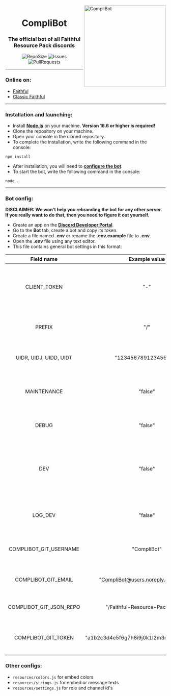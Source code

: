 <img src="https://raw.githubusercontent.com/Faithful-Resource-Pack/Branding/main/logos/transparent/256/bot_logo.png" alt="CompliBot" align="right" height="256px">
<div align="center">
  <h1>CompliBot</h1>
  <h3>The official bot of all Faithful Resource Pack discords</h3>

![RepoSize](https://img.shields.io/github/repo-size/Faithful-Resource-Pack/Discord-Bot)
![Issues](https://img.shields.io/github/issues/Faithful-Resource-Pack/Discord-Bot)
![PullRequests](https://img.shields.io/github/issues-pr/Faithful-Resource-Pack/Discord-Bot)
</div>

___
### Online on:
- [Faithful](https://discord.gg/sN9YRQbBv7)
- [Classic Faithful](https://discord.gg/KSEhCVtg4J)

___
### Installation and launching:
- Install **[Node.js](https://nodejs.org/)** on your machine. **Version 16.6 or higher is required!**
- Clone the repository on your machine.
- Open your console in the cloned repository.
- To complete the installation, write the following command in the console:
```console
npm install
```
- After installation, you will need to **[configure the bot](#bot-config)**.
- To start the bot, write the following command in the console:
```console
node .
```

___
### Bot config:

**DISCLAIMER: We won't help you rebranding the bot for any other server. If you really want to do that, then you need to figure it out yourself.**

- Create an app on the **[Discord Developer Portal](https://discord.com/developers/)**.
- Go to the **Bot** tab, create a bot and copy its token.
- Create a file named **.env** or rename the **.env.example** file to **.env**.
- Open the **.env** file using any text editor.
- This file contains general bot settings in this format:

|       Field name        |               Example value                |                                Description                                |
|:-----------------------:|:------------------------------------------:|:-------------------------------------------------------------------------:|
|      CLIENT_TOKEN       |                    "-"                     |  The token you copied from the Developer Portal, used to login the bot.   |
|         PREFIX          |                    "/"                     |              This is the character used to execute commands.              |
| UIDR, UIDJ, UIDD, UIDT  |            "123456789123456789"            |                The user id's of the four bot maintainers.                 |
|       MAINTENANCE       |                  "false"                   |    Makes all commands maintainer-only, sets status to do not disturb.     |
|          DEBUG          |                  "false"                   |                       Shows advanced console logs.                        |
|           DEV           |                  "false"                   | Disables certain features that are only necessary for the production bot. |
|         LOG_DEV         |                  "false"                   |                Logs bot errors into the dev-logs channel.                 |
| COMPLIBOT_GIT_USERNAME  |                "CompliBot"                 |                  Git username for the CompliBot account.                  |
|   COMPLIBOT_GIT_EMAIL   |    "CompliBot@users.noreply.github.com"    |                   Git email for the CompliBot account.                    |
| COMPLIBOT_GIT_JSON_REPO |     "/Faithful-Resource-Pack/JSON/"      |                Github repository to push/pull json files.                 |
|   COMPLIBOT_GIT_TOKEN   | "a1b2c3d4e5f6g7h8i9j0k1l2m3n4o5p6q7r8s9t0" |                Git token for the CompliBot GitHub account.                |

### Other configs:

- `resources/colors.js` for embed colors
- `resources/strings.js` for embed or message texts
- `resources/settings.js` for role and channel id's

